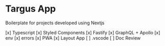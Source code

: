 # Targus App

Boilerplate for projects developed using Nextjs

[x] Typescript
[x] Styled Components
[x] Fastify
[x] GraphQL + Apollo
[x] env
[x] errors
[x] PWA
[x] Layout App
[ ] .vscode
[ ] Doc Review
